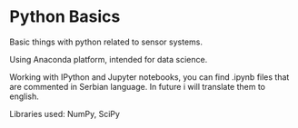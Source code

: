 # Python Basics
Basic things with python related to sensor systems. 

Using Anaconda platform, intended for data science.

Working with IPython and Jupyter notebooks, you can find .ipynb files that are commented in Serbian language. In future i will translate them to english.

Libraries used: NumPy, SciPy
